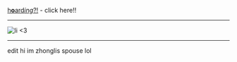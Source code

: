 [h**o**ard*ing*?!](https://rentry.co/angelstruck) - click here!!
***
![li <3](https://cdn.discordapp.com/attachments/852782813186490408/1106370108361810040/image0.gif)
***
edit hi im zhonglis spouse lol